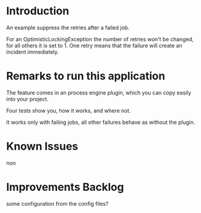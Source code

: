 # Introduction

An example suppress the retries after a failed job. 

For an OptimisticLockingException the number of retries won't be changed, for all others it is set to 1.
One retry means that the failure will create an incident immediately.  

# Remarks to run this application
The feature comes in an process engine plugin, which you can copy easily into your project.

Four tests show you, how it works, and where not.

It works only with failing jobs, all other failures behave as without the plugin.
 
# Known Issues

non 

# Improvements Backlog

some configuration from the config files?
